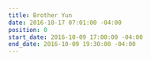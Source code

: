 ```yaml
---
title: Brother Yun
date: 2016-10-17 07:01:00 -04:00
position: 0
start_date: 2016-10-09 17:00:00 -04:00
end_date: 2016-10-09 19:30:00 -04:00
---
```


